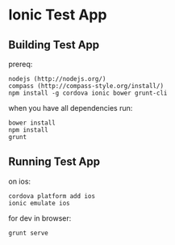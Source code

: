 Ionic Test App
==========

Building Test App
---------
prereq: 
    
    nodejs (http://nodejs.org/)
    compass (http://compass-style.org/install/)
    npm install -g cordova ionic bower grunt-cli

when you have all dependencies run:

    bower install
    npm install
    grunt
    
Running Test App
----------

on ios: 

    cordova platform add ios
    ionic emulate ios

for dev in browser:

    grunt serve
